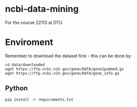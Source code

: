 # ncbi-data-mining
For the course 22113 at DTU

# Enviroment
Remember to download the dataset first - this can be done by:
```
cd data/downloaded
wget https://ftp.ncbi.nih.gov/gene/DATA/gene2pubmed.gz
wget https://ftp.ncbi.nih.gov/gene/DATA/gene_info.gz
```

## Python
```
pip install -r requirements.txt
```